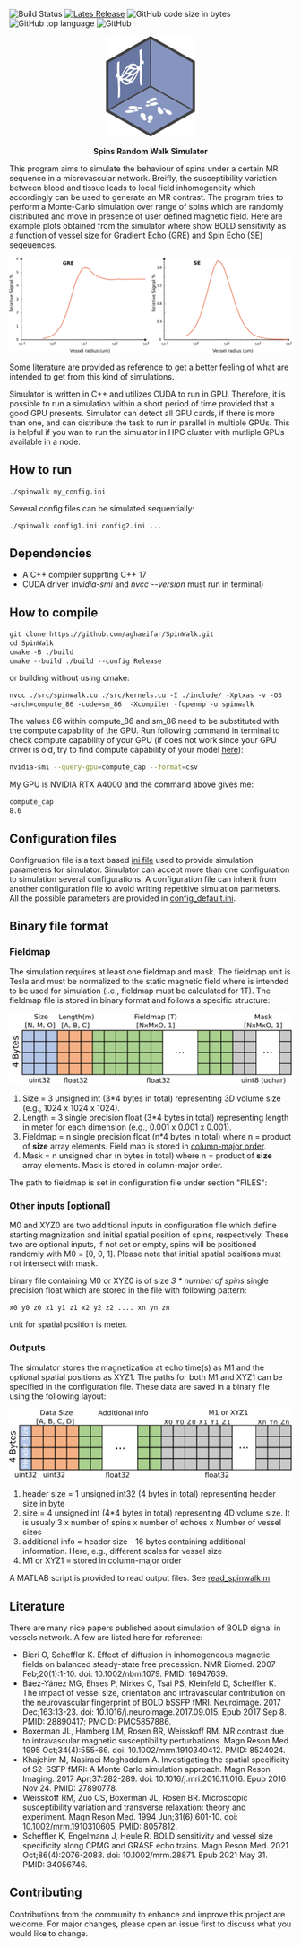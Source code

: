 

![Build Status](https://github.com/aghaeifar/SpinWalk/workflows/CMake/badge.svg)
[![Lates Release](https://img.shields.io/github/v/release/aghaeifar/SpinWalk)](https://github.com/aghaeifar/SpinWalk/releases)
![GitHub code size in bytes](https://img.shields.io/github/languages/code-size/aghaeifar/SpinWalk)
![GitHub top language](https://img.shields.io/github/languages/top/aghaeifar/SpinWalk)
![GitHub](https://img.shields.io/github/license/top/aghaeifar/)

<p align="center">
  <a href="https://github.com/aghaeifar/SpinWalk">
    <img src="doc/img/logo.png" alt="MC/DC logo" width="160" height="180">
  </a>
</p>

<p align="center">
   <strong>Spins Random Walk Simulator</strong>
  <br>
</p>


This program aims to simulate the behaviour of spins under a certain MR sequence in a microvascular network. Breifly, the susceptibility variation between blood and tissue leads to local field inhomogeneity which accordingly can be used to generate an MR contrast. The program tries to perform a Monte-Carlo simulation over range of spins which are randomly distributed and move in presence of user defined magnetic field. Here are example plots obtained from the simulator where show BOLD sensitivity as a function of vessel size for Gradient Echo (GRE) and Spin Echo (SE) seqeuences.

![](./doc/img/gre_se.jpg )

Some [literature](#Literature) are provided as reference to get a better feeling of what are intended to get from this kind of simulations.

Simulator is written in C++ and utilizes CUDA to run in GPU. Therefore, it is possible to run a simulation within a short period of time provided that a good GPU presents. Simulator can detect all GPU cards, if there is more than one, and can distribute the task to run in parallel in multiple GPUs. This is helpful if you wan to run the simulator in HPC cluster with mutliple GPUs available in a node.

## How to run
```
./spinwalk my_config.ini 
```
Several config files can be simulated sequentially:
```
./spinwalk config1.ini config2.ini ...
```

## Dependencies
- A C++ compiler supprting C++ 17
- CUDA driver (*nvidia-smi* and *nvcc --version* must run in terminal)
## How to compile

```
git clone https://github.com/aghaeifar/SpinWalk.git
cd SpinWalk
cmake -B ./build
cmake --build ./build --config Release
```
or building without using cmake:
```
nvcc ./src/spinwalk.cu ./src/kernels.cu -I ./include/ -Xptxas -v -O3  -arch=compute_86 -code=sm_86  -Xcompiler -fopenmp -o spinwalk
```
The values 86 within compute_86 and sm_86 need to be substituted with the compute capability of the GPU. Run following command in terminal to check compute capability of your GPU  (if does not work since your GPU driver is old, try to find compute capability of your model [here](https://developer.nvidia.com/cuda-gpus)):
```bash 
nvidia-smi --query-gpu=compute_cap --format=csv
```
My GPU is NVIDIA RTX A4000 and the command above gives me:
```
compute_cap
8.6
```

## Configuration files
Configruation file is a text based [ini file](https://en.wikipedia.org/wiki/INI_file) used to provide simulation parameters for simulator. Simulator can accept more than one configuration to simulation several configurations. A configuration file can inherit from another configuration file to avoid writing repetitive simulation parmeters. All the possible parameters are provided in [config_default.ini](./config/config_default.ini). 

## Binary file format
### Fieldmap
The simulation requires at least one fieldmap and mask. The fieldmap unit is Tesla and must be normalized to the static magnetic field where is intended to be used for simulation (i.e., fieldmap must be calculated for 1T). The fieldmap file is stored in binary format and follows a specific structure:

![](./doc/img/fieldmap_memory_layout.png)

1. Size = 3 unsigned int (3*4 bytes in total) representing 3D volume size (e.g., 1024 x 1024 x 1024).
2. Length = 3 single precision float (3*4 bytes in total) representing length in meter for each dimension (e.g., 0.001 x 0.001 x 0.001).
3. Fieldmap = n single precision float (n*4 bytes in total) where n = product of **size** array elements. Field map is stored in [column-major order](https://en.wikipedia.org/wiki/Row-_and_column-major_order).
4. Mask =  n unsigned char (n bytes in total) where n = product of **size** array elements. Mask is stored in column-major order.

The path to fieldmap is set in configuration file under section "FILES":


### Other inputs [optional]
M0 and XYZ0 are two additional inputs in configuration file which define starting magnization and initial spatial position of spins, respectively. These two are optional inputs, if not set or empty, spins will be positioned randomly with M0 = [0, 0, 1]. Please note that initial spatial positions must not intersect with mask. 

binary file containing M0 or XYZ0 is of size *3 * number of spins* single precision float which are stored in the file with following pattern:
```
x0 y0 z0 x1 y1 z1 x2 y2 z2 .... xn yn zn
```
unit for spatial position is meter.

### Outputs
The simulator stores the magnetization at echo time(s) as M1 and the optional spatial positions as XYZ1. The paths for both M1 and XYZ1 can be specified in the configuration file. These data are saved in a binary file using the following layout:

![](./doc/img/M1XYZ1_memory_layout.png)

1. header size = 1 unsigned int32 (4 bytes in total) representing header size in byte
2. size = 4 unsigned int (4*4 bytes in total) representing 4D volume size. It is usualy 3 x number of spins x number of echoes x Number of vessel sizes
3. additional info = header size - 16 bytes containing additional information. Here, e.g., different scales for vessel size
4. M1 or XYZ1 = stored in column-major order

A MATLAB script is provided to read output files. See [read_spinwalk.m](./matlab/read_spinwalk.m).

## Literature
There are many nice papers published about simulation of BOLD signal in vessels network. A few are listed here for reference:

- Bieri O, Scheffler K. Effect of diffusion in inhomogeneous magnetic fields on balanced steady-state free precession. NMR Biomed. 2007 Feb;20(1):1-10. doi: 10.1002/nbm.1079. PMID: 16947639.
- Báez-Yánez MG, Ehses P, Mirkes C, Tsai PS, Kleinfeld D, Scheffler K. The impact of vessel size, orientation and intravascular contribution on the neurovascular fingerprint of BOLD bSSFP fMRI. Neuroimage. 2017 Dec;163:13-23. doi: 10.1016/j.neuroimage.2017.09.015. Epub 2017 Sep 8. PMID: 28890417; PMCID: PMC5857886.
- Boxerman JL, Hamberg LM, Rosen BR, Weisskoff RM. MR contrast due to intravascular magnetic susceptibility perturbations. Magn Reson Med. 1995 Oct;34(4):555-66. doi: 10.1002/mrm.1910340412. PMID: 8524024.
- Khajehim M, Nasiraei Moghaddam A. Investigating the spatial specificity of S2-SSFP fMRI: A Monte Carlo simulation approach. Magn Reson Imaging. 2017 Apr;37:282-289. doi: 10.1016/j.mri.2016.11.016. Epub 2016 Nov 24. PMID: 27890778.
- Weisskoff RM, Zuo CS, Boxerman JL, Rosen BR. Microscopic susceptibility variation and transverse relaxation: theory and experiment. Magn Reson Med. 1994 Jun;31(6):601-10. doi: 10.1002/mrm.1910310605. PMID: 8057812.
- Scheffler K, Engelmann J, Heule R. BOLD sensitivity and vessel size specificity along CPMG and GRASE echo trains. Magn Reson Med. 2021 Oct;86(4):2076-2083. doi: 10.1002/mrm.28871. Epub 2021 May 31. PMID: 34056746.


## Contributing

Contributions from the community to enhance and improve this project are welcome. For major changes, please open an issue first to discuss what you would like to change.